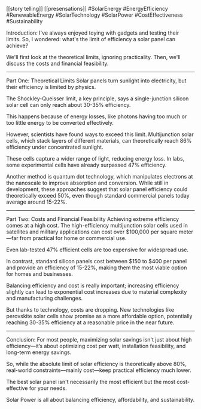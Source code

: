 [[story telling]] [[presensations]]
#SolarEnergy #EnergyEfficiency #RenewableEnergy #SolarTechnology #SolarPower #CostEffectiveness #Sustainability

Introduction:
I've always enjoyed toying with gadgets and testing their limits. So, I wondered: what's the limit of efficiency a solar panel can achieve?

We'll first look at the theoretical limits, ignoring practicality. Then, we'll discuss the costs and financial feasibility.

_________________________________________________________________________________________________________________________________________________________
Part One: Theoretical Limits
Solar panels turn sunlight into electricity, but their efficiency is limited by physics.

The Shockley-Queisser limit, a key principle, says a single-junction silicon solar cell can only reach about 30-35% efficiency.

This happens because of energy losses, like photons having too much or too little energy to be converted effectively.

However, scientists have found ways to exceed this limit. Multijunction solar cells, which stack layers of different materials, can theoretically reach 86% efficiency
 under concentrated sunlight.

These cells capture a wider range of light, reducing energy loss. In labs, some experimental cells have already surpassed 47% efficiency.

Another method is quantum dot technology, which manipulates electrons at the nanoscale to improve absorption and conversion. While still in development, 
 these approaches suggest that solar panel efficiency could theoretically exceed 50%, even though standard commercial panels today average around 15-22%.

_________________________________________________________________________________________________________________________________________________________
Part Two: Costs and Financial Feasibility
Achieving extreme efficiency comes at a high cost. The high-efficiency multijunction solar cells used in satellites and military applications can cost over $100,000
 per square meter—far from practical for home or commercial use.

Even lab-tested 47% efficient cells are too expensive for widespread use.

In contrast, standard silicon panels cost between $150 to $400 per panel and provide an efficiency of 15-22%, making them the most viable option for homes and businesses.

Balancing efficiency and cost is really important; increasing efficiency slightly can lead to exponential cost increases due to material complexity and manufacturing challenges.

But thanks to technology, costs are dropping. New technologies like perovskite solar cells show promise as a more affordable option, potentially reaching 30-35% efficiency
 at a reasonable price in the near future.

_________________________________________________________________________________________________________________________________________________________
Conclusion:
For most people, maximizing solar savings isn't just about high efficiency—it’s about optimizing cost per watt, installation feasibility, and long-term energy savings.

So, while the absolute limit of solar efficiency is theoretically above 80%, real-world constraints—mainly cost—keep practical efficiency much lower.

The best solar panel isn't necessarily the most efficient but the most cost-effective for your needs.

Solar Power is all about balancing efficiency, affordability, and sustainability.